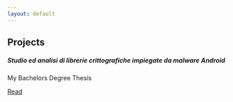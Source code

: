 ```yaml
---
layout: default
---
```


<h2>Projects</h2>
<div class="card w-100 mb-3">
    <div class="card-body text-dark">
        <h5 class="card-title">Studio ed analisi di librerie crittografiche impiegate da malware Android</h5>
        <p class="card-text">
        My Bachelors Degree Thesis
        </p>
    </div>
    <div class="card-footer text-dark d-flex justify-content-end">
        <a href="/assets/pdf/tesi_puzzoni.pdf" target="_blank" class="btn btn-success">Read</a>
    </div>
</div>
